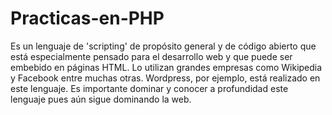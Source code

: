# Practicas-en-PHP

Es un lenguaje de 'scripting' de propósito general y de código abierto que está especialmente pensado para el desarrollo web y que puede ser embebido en páginas HTML.
Lo utilizan grandes empresas como Wikipedia y Facebook entre muchas otras. Wordpress, por ejemplo, está realizado en este lenguaje. Es importante dominar y conocer a profundidad este lenguaje pues aún sigue dominando la web.
